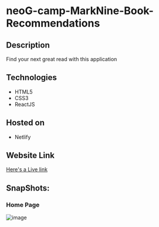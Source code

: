 # neoG-camp-MarkNine-Book-Recommendations

## Description
Find your next great read with this application

## Technologies

* HTML5
* CSS3
* ReactJS

## Hosted on

* Netlify

## Website Link

[Here's a Live link](https://book-recommendations-nvspavankalyanch.netlify.app/)

## SnapShots:

### Home Page

![image](https://user-images.githubusercontent.com/24682339/211312915-2bdcb62c-b7a0-456f-8f16-4cca99d848f8.png)



